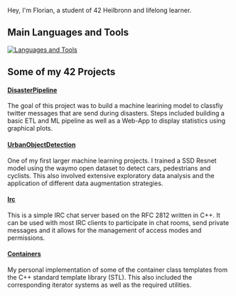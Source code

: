 Hey, I'm Florian, a student of 42 Heilbronn and lifelong learner.

## Main Languages and Tools

[![Languages and Tools](https://skillicons.dev/icons?i=c,cpp,python,docker,git)](https://skillicons.dev)

## Some of my 42 Projects

#### [DisasterPipeline]
The goal of this project was to build a machine learining model to classfiy twitter messages that are send during disasters. Steps included building a basic ETL and ML pipeline as well as a Web-App to display statistics using graphical plots.

#### [UrbanObjectDetection]
One of my first larger machine learning projects. I trained a SSD Resnet model using the waymo open dataset to detect cars, pedestrians and cyclists. This also involved extensive exploratory data analysis and the application of different data augmentation strategies.

#### [Irc]
This is a simple IRC chat server based on the RFC 2812 written in C++. It can be used with most IRC clients to participate in chat rooms, send private messages and it allows for the management of access modes and permissions.

#### [Containers]
My personal implementation of some of the container class templates from the C++ standard template library (STL). This also included the corresponding iterator systems as well as the required utilities.

[Irc]: https://github.com/FlorianBindereif/IRC
[Containers]: https://github.com/FlorianBindereif/Containers
[UrbanObjectDetection]: https://github.com/FlorianBindereif/UrbanObjectDetection
[DisasterPipeline]: https://github.com/FlorianBindereif/DisasterPipeline

<!--
**FlorianBindereif/FlorianBindereif** is a ✨ _special_ ✨ repository because its `README.md` (this file) appears on your GitHub profile.

